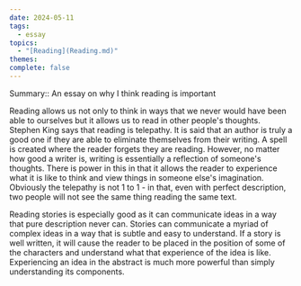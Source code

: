 ```yaml
---  
date: 2024-05-11  
tags:  
  - essay  
topics:  
  - "[Reading](Reading.md)"  
themes:   
complete: false  
---  
```

  
Summary:: An essay on why I think reading is important  
  
Reading allows us not only to think in ways that we never would have been able to ourselves but it allows us to read in other people's thoughts. Stephen King says that reading is telepathy. It is said that an author is truly a good one if they are able to eliminate themselves from their writing. A spell is created where the reader forgets they are reading. However, no matter how good a writer is, writing is essentially a reflection of someone's thoughts. There is power in this in that it allows the reader to experience what it is like to think and view things in someone else's imagination. Obviously the telepathy is not 1 to 1 - in that, even with perfect description, two people will not see the same thing reading the same text.   
  
Reading stories is especially good as it can communicate ideas in a way that pure description never can. Stories can communicate a myriad of complex ideas in a way that is subtle and easy to understand. If a story is well written, it will cause the reader to be placed in the position of some of the characters and understand what that experience of the idea is like. Experiencing an idea in the abstract is much more powerful than simply understanding its components. 
